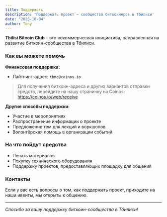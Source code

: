 ```yaml
---
title: Поддержать
description: 'Поддержать проект – сообщество биткоинеров в Тбилиси'
date: "2025-10-04"
author: Tony
---
```


**Tbilisi Bitcoin Club** – это некоммерческая инициатива, направленная на развитие биткоин-сообщества в Тбилиси.

### Как вы можете помочь

**Финансовая поддержка:**
- Лайтнинг-адрес: `tbmc@coinos.io`

> Для получения биткоин-адреса и других вариантов отправки средств, перейдите на нашу страничку на Coinos: https://coinos.io/web/receive

**Другие способы поддержки:**
- Участие в мероприятиях
- Распространение информации о проекте
- Предложение тем для лекций и воркшопов
- Волонтёрская помощь в организации событий

### На что пойдут средства

- Печать материалов
- Покупку технического оборудования
- Поддержку проектов, предоставляющих площадку для общения

### Контакты

Если у вас есть вопросы о том, как поддержать проект, приходите на наши ивенты, мы открыты к общению.

---

*Спасибо за вашу поддержку биткоин-сообщества в Тбилиси!*
